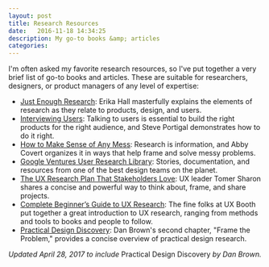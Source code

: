 ```yaml
---
layout: post
title: Research Resources
date:   2016-11-18 14:34:25
description: My go-to books &amp; articles
categories:
---
```


I'm often asked my favorite research resources, so I've put together a very brief list of go-to books and articles. These are suitable for researchers, designers, or product managers of any level of expertise:

* [Just Enough Research](http://abookapart.com/products/just-enough-research): Erika Hall masterfully explains the elements of research as they relate to products, design, and users.
* [Interviewing Users](http://rosenfeldmedia.com/books/interviewing-users/): Talking to users is essential to build the right products for the right audience, and Steve Portigal demonstrates how to do it right.
* [How to Make Sense of Any Mess](http://www.howtomakesenseofanymess.com/): Research is information, and Abby Covert organizes it in ways that help frame and solve messy problems.
* [Google Ventures User Research Library](http://library.gv.com/tagged/user-research): Stories, documentation, and resources from one of the best design teams on the planet.
* [The UX Research Plan That Stakeholders Love](http://www.smashingmagazine.com/2012/01/ux-research-plan-stakeholders-love/): UX leader Tomer Sharon shares a concise and powerful way to think about, frame, and share projects.
* [Complete Beginner’s Guide to UX Research](http://www.uxbooth.com/articles/complete-beginners-guide-to-design-research/): The fine folks at UX Booth put together a great introduction to UX research, ranging from methods and tools to books and people to follow.
* [Practical Design Discovery](https://abookapart.com/products/practical-design-discovery): Dan Brown's second chapter, "Frame the Problem," provides a concise overview of practical design research.

_Updated April 28, 2017 to include_ Practical Design Discovery _by  Dan Brown._
